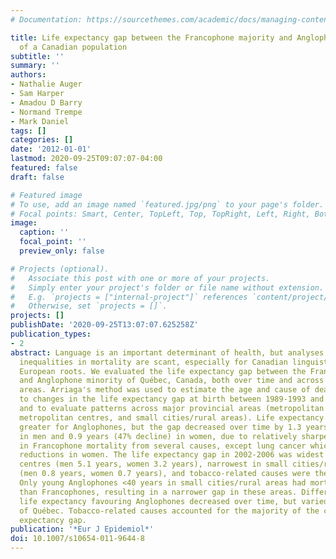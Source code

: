 ```yaml
---
# Documentation: https://sourcethemes.com/academic/docs/managing-content/

title: Life expectancy gap between the Francophone majority and Anglophone minority
  of a Canadian population
subtitle: ''
summary: ''
authors:
- Nathalie Auger
- Sam Harper
- Amadou D Barry
- Normand Trempe
- Mark Daniel
tags: []
categories: []
date: '2012-01-01'
lastmod: 2020-09-25T09:07:07-04:00
featured: false
draft: false

# Featured image
# To use, add an image named `featured.jpg/png` to your page's folder.
# Focal points: Smart, Center, TopLeft, Top, TopRight, Left, Right, BottomLeft, Bottom, BottomRight.
image:
  caption: ''
  focal_point: ''
  preview_only: false

# Projects (optional).
#   Associate this post with one or more of your projects.
#   Simply enter your project's folder or file name without extension.
#   E.g. `projects = ["internal-project"]` references `content/project/deep-learning/index.md`.
#   Otherwise, set `projects = []`.
projects: []
publishDate: '2020-09-25T13:07:07.625258Z'
publication_types:
- 2
abstract: Language is an important determinant of health, but analyses of linguistic
  inequalities in mortality are scant, especially for Canadian linguistic groups with
  European roots. We evaluated the life expectancy gap between the Francophone majority
  and Anglophone minority of Québec, Canada, both over time and across major provincial
  areas. Arriaga's method was used to estimate the age and cause of death groups contributing
  to changes in the life expectancy gap at birth between 1989-1993 and 2002-2006,
  and to evaluate patterns across major provincial areas (metropolitan Montréal, other
  metropolitan centres, and small cities/rural areas). Life expectancy at birth was
  greater for Anglophones, but the gap decreased over time by 1.3 years (52% decline)
  in men and 0.9 years (47% decline) in women, due to relatively sharper reductions
  in Francophone mortality from several causes, except lung cancer which countered
  reductions in women. The life expectancy gap in 2002-2006 was widest in other metropolitan
  centres (men 5.1 years, women 3.2 years), narrowest in small cities/rural areas
  (men 0.8 years, women 0.7 years), and tobacco-related causes were the main contributors.
  Only young Anglophones <40 years in small cities/rural areas had mortality higher
  than Francophones, resulting in a narrower gap in these areas. Differentials in
  life expectancy favouring Anglophones decreased over time, but varied across areas
  of Québec. Tobacco-related causes accounted for the majority of the current life
  expectancy gap.
publication: '*Eur J Epidemiol*'
doi: 10.1007/s10654-011-9644-8
---
```

